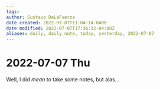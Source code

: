 ```yaml
---
tags: 
author: Gustavo DeLaFuerza
date created: 2022-07-07T11:04:14-0400
date modified: 2022-07-07T17:36:32-04:00Z
aliases: daily, daily note, today, yesterday, 2022-07-07
---
```


# 2022-07-07 Thu

Well, I did *mean* to take some notes, but alas…
